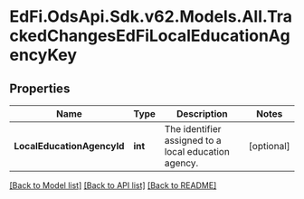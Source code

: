 # EdFi.OdsApi.Sdk.v62.Models.All.TrackedChangesEdFiLocalEducationAgencyKey

## Properties

Name | Type | Description | Notes
------------ | ------------- | ------------- | -------------
**LocalEducationAgencyId** | **int** | The identifier assigned to a local education agency. | [optional] 

[[Back to Model list]](../README.md#documentation-for-models) [[Back to API list]](../README.md#documentation-for-api-endpoints) [[Back to README]](../README.md)

